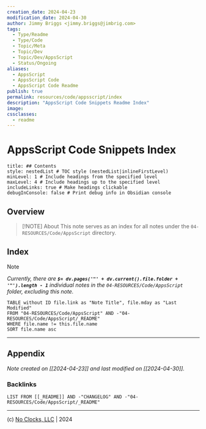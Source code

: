 ```yaml
---
creation_date: 2024-04-23
modification_date: 2024-04-30
author: Jimmy Briggs <jimmy.briggs@jimbrig.com>
tags:
  - Type/Readme
  - Type/Code
  - Topic/Meta
  - Topic/Dev
  - Topic/Dev/AppsScript
  - Status/Ongoing
aliases:
  - AppsScript
  - AppsScript Code
  - AppsScript Code Readme
publish: true
permalink: resources/code/appsscript/index
description: "AppsScript Code Snippets Readme Index"
image:
cssclasses:
  - readme
---
```



# AppsScript Code Snippets Index

```table-of-contents
title: ## Contents 
style: nestedList # TOC style (nestedList|inlineFirstLevel)
minLevel: 1 # Include headings from the specified level
maxLevel: 4 # Include headings up to the specified level
includeLinks: true # Make headings clickable
debugInConsole: false # Print debug info in Obsidian console
```

## Overview

> [!NOTE] About
> This note serves as an index for all notes under the `04-RESOURCES/Code/AppsScript` directory.

## Index

> [!NOTE]
> *Currently, there are **`$= dv.pages('"' + dv.current().file.folder + '"').length - 1`**  individual notes in the `04-RESOURCES/Code/AppsScript` folder, excluding this note.*

```dataview
TABLE without ID file.link as "Note Title", file.mday as "Last Modified"
FROM "04-RESOURCES/Code/AppsScript" AND -"04-RESOURCES/Code/AppsScript/_README"
WHERE file.name != this.file.name
SORT file.name asc
```

***

## Appendix

*Note created on [[2024-04-23]] and last modified on [[2024-04-30]].*

### Backlinks

```dataview
LIST FROM [[_README]] AND -"CHANGELOG" AND -"04-RESOURCES/Code/AppsScript/_README"
```

***

(c) [No Clocks, LLC](https://github.com/noclocks) | 2024